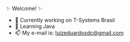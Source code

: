 ✨ Welcome! ✨

- 🔭 Currently working on T-Systems Brasil
- 🌱 Learning Java
- 📫 My e-mail is: luizeduardosdc@gmail.com
